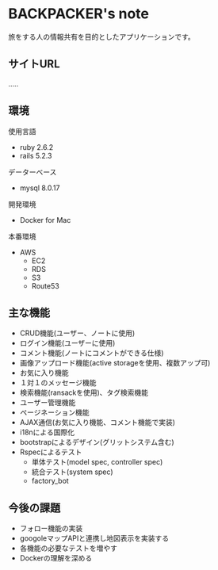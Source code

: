 # BACKPACKER's note

旅をする人の情報共有を目的としたアプリケーションです。  

## サイトURL

.....  

## 環境

使用言語  
- ruby 2.6.2  
- rails 5.2.3    

データーベース  
- mysql 8.0.17    

開発環境  
- Docker for Mac    

本番環境  
- AWS  
  - EC2  
  - RDS  
  - S3  
  - Route53  


## 主な機能

- CRUD機能(ユーザー、ノートに使用)  
- ログイン機能(ユーザーに使用)  
- コメント機能(ノートにコメントができる仕様)  
- 画像アップロード機能(active storageを使用、複数アップ可)  
- お気に入り機能  
- １対１のメッセージ機能  
- 検索機能(ransackを使用)、タグ検索機能  
- ユーザー管理機能  
- ページネーション機能  
- AJAX通信(お気に入り機能、コメント機能で実装)  
- i18nによる国際化  
- bootstrapによるデザイン(グリットシステム含む)  
- Rspecによるテスト  
  - 単体テスト(model spec, controller spec)  
  - 統合テスト(system spec)  
  - factory_bot  

## 今後の課題
- フォロー機能の実装  
- googoleマップAPIと連携し地図表示を実装する  
- 各機能の必要なテストを増やす
- Dockerの理解を深める
